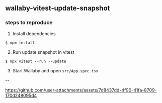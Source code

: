 ## wallaby-vitest-update-snapshot

### steps to reproduce

1. Install dependencies

```
$ npm install
```

2. Run update snapshot in vitest

```
$ npx vitest --run --update
```

3. Start Wallaby and open `src/App.spec.tsx`

--

https://github.com/user-attachments/assets/7d8437dd-4f90-41fa-8709-170d248095d4

